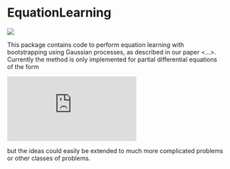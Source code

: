 # EquationLearning

[![](https://img.shields.io/badge/docs-dev-blue.svg)](https://DanielVandH.github.io/EquationLearning.jl/dev)

This package contains code to perform equation learning with bootstrapping using Gaussian processes, as described in our paper <...>. Currently the method is only implemented for partial differential equations of the form

![equation](http://latex.codecogs.com/svg.latex?%5Cfrac%7B%5Cpartial%20u%7D%7B%5Cpartial%20t%7D%20=%20T(t;%20%5Cmathbf%7B%5Calpha%7D)%20%5Cleft%5B%5Cfrac%7B%5Cpartial%7D%7B%5Cpartial%20x%7D%5Cleft(D(u;%20%5Cmathbf%7B%5Cbeta%7D)%5Cfrac%7B%5Cpartial%20u%7D%7B%5Cpartial%20x%7D%5Cright)%20&plus;%20R(u;%20%5Cmathbf%7B%5Cgamma%7D)%5Cright%5D,)

but the ideas could easily be extended to much more complicated problems or other classes of problems.

